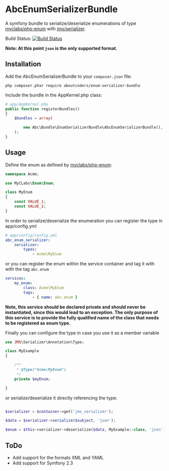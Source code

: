 AbcEnumSerializerBundle
=======================

A symfony bundle to serialize/deserialize enumerations of type [myclabs/php-enum](https://github.com/myclabs/php-enum) with [jms/serializer](https://github.com/schmittjoh/serializer).

Build Status: [![Build Status](https://travis-ci.org/aboutcoders/enum-serializer-bundle.svg?branch=master)](https://travis-ci.org/aboutcoders/enum-serializer-bundle)

**Note: At this point `json` is the only supported format.**

## Installation

Add the AbcEnumSerializerBundle to your `composer.json` file:

```
php composer.phar require aboutcoders/enum-serializer-bundle
```

Include the bundle in the AppKernel.php class:

``` php
# app/AppKernel.php
public function registerBundles()
{
    $bundles = array(

        new Abc\Bundle\EnumSerializerBundle\AbcEnumSerializerBundle(),
    );
}
```
## Usage

Define the enum as defined by [myclabs/php-enum](https://github.com/myclabs/php-enum):

``` php
namespace Acme;

use MyCLabs\Enum\Enum;

class MyEnum
{
    const VALUE_1;
    const VALUE_2;
}
```

In order to serialize/deserialize the enumeration you can register the type in app/config.yml

``` yaml
# app/config/config.yml
abc_enum_serializer:
    serializer:
        types:
            - Acme\MyEnum
```

or you can register the enum within the service container and tag it with with the tag `abc.enum`

``` yaml
services:
    my_enum:
        class: Acme\MyEnum
        tags:
            - { name: abc.enum }
```

**Note, this service should be declared private and should never be instantiated, since this would lead to an exception. The only purpose of this service is to provide the fully qualified name of the class that needs to be registered as enum type.**

Finally you can configure the type in case you use it as a member variable

``` php
use JMS\Serializer\Annotation\Type;

class MyExample
{

    /**
     * @Type("Acme\MyEnum")
     */
    private $myEnum;

}
```

or serialize/deserialize it directly referencing the type:

``` php

$serializer = $container->get('jms_serializer');

$data = $serializer->serialize($subject, 'json');

$enum = $this->serializer->deserialize($data, MyExample::class, 'json');

```

## ToDo
* Add support for the formats XML and YAML
* Add support for Symfony 2.3